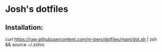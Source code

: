 # Josh's dotfiles

## Installation:
curl https://raw.githubusercontent.com/m-bers/dotfiles/main/dot.sh | zsh && source ~/.zshrc
